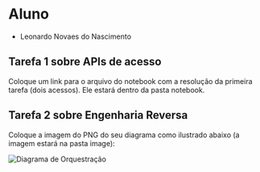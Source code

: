 # Aluno
* Leonardo Novaes do Nascimento

## Tarefa 1 sobre APIs de acesso

Coloque um link para o arquivo do notebook com a resolução da primeira tarefa (dois acessos). Ele estará dentro da pasta notebook.

## Tarefa 2 sobre Engenharia Reversa
Coloque a imagem do PNG do seu diagrama como ilustrado abaixo (a imagem estará na pasta image):
>
![Diagrama de Orquestração](images/diagrama-er.png)
